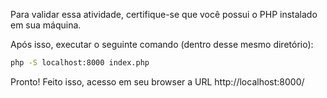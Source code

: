 
Para validar essa atividade, certifique-se que você possui o PHP instalado em sua máquina.

Após isso, executar o seguinte comando (dentro desse mesmo diretório):

```bash
php -S localhost:8000 index.php
```

Pronto! Feito isso, acesso em seu browser a URL http://localhost:8000/
